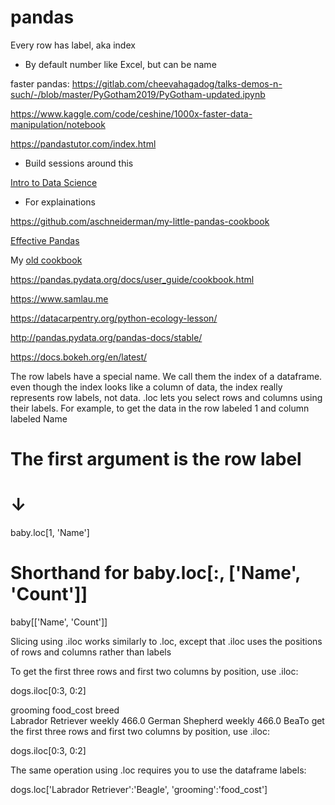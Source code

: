 




# pandas

Every row has label, aka index
- By default number like Excel, but can be  name 


faster pandas:
https://gitlab.com/cheevahagadog/talks-demos-n-such/-/blob/master/PyGotham2019/PyGotham-updated.ipynb

https://www.kaggle.com/code/ceshine/1000x-faster-data-manipulation/notebook


https://pandastutor.com/index.html
- Build sessions around this

[Intro to Data Science](http://www.textbook.ds100.org/ch/06/pandas_subsetting.html)
- For explainations

https://github.com/aschneiderman/my-little-pandas-cookbook


[Effective Pandas](https://youtu.be/UURvPeczxJI)

My [old cookbook](https://nbviewer.org/github/aschneiderman/cookbook-notes/blob/master/cookbook/Pandas_4_Excel_Users.ipynb)


https://pandas.pydata.org/docs/user_guide/cookbook.html

https://www.samlau.me



https://datacarpentry.org/python-ecology-lesson/

http://pandas.pydata.org/pandas-docs/stable/

https://docs.bokeh.org/en/latest/


The row labels have a special name. We call them the index of a dataframe. even though the index looks like a column of data, the index really represents row labels, not data. 
.loc lets you select rows and columns using their labels. For example, to get the data in the row labeled 1 and column labeled Name
#        The first argument is the row label
#        ↓
baby.loc[1, 'Name']

# Shorthand for baby.loc[:, ['Name', 'Count']]
baby[['Name', 'Count']]


Slicing using .iloc works similarly to .loc, except that .iloc uses the positions of rows and columns rather than labels

To get the first three rows and first two columns by position, use .iloc:

dogs.iloc[0:3, 0:2]

grooming	food_cost
breed		
Labrador Retriever	weekly	466.0
German Shepherd	weekly	466.0
BeaTo get the first three rows and first two columns by position, use .iloc:

dogs.iloc[0:3, 0:2]

The same operation using .loc requires you to use the dataframe labels:

dogs.loc['Labrador Retriever':'Beagle', 'grooming':'food_cost']
